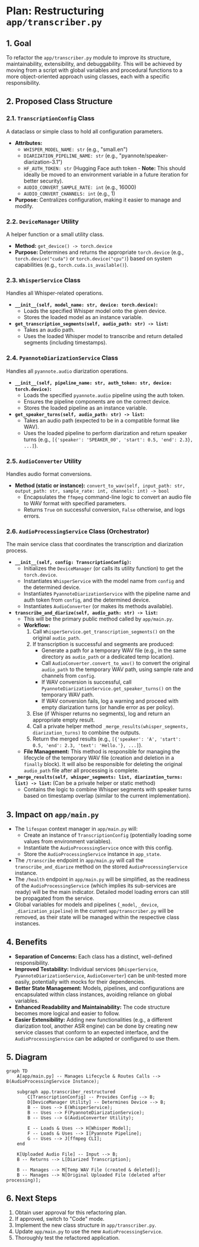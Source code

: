 # Plan: Restructuring `app/transcriber.py`

## 1. Goal

To refactor the `app/transcriber.py` module to improve its structure, maintainability, extensibility, and debuggability. This will be achieved by moving from a script with global variables and procedural functions to a more object-oriented approach using classes, each with a specific responsibility.

## 2. Proposed Class Structure

### 2.1. `TranscriptionConfig` Class
A dataclass or simple class to hold all configuration parameters.
*   **Attributes:**
    *   `WHISPER_MODEL_NAME: str` (e.g., "small.en")
    *   `DIARIZATION_PIPELINE_NAME: str` (e.g., "pyannote/speaker-diarization-3.1")
    *   `HF_AUTH_TOKEN: str` (Hugging Face auth token - **Note:** This should ideally be moved to an environment variable in a future iteration for better security).
    *   `AUDIO_CONVERT_SAMPLE_RATE: int` (e.g., 16000)
    *   `AUDIO_CONVERT_CHANNELS: int` (e.g., 1)
*   **Purpose:** Centralizes configuration, making it easier to manage and modify.

### 2.2. `DeviceManager` Utility
A helper function or a small utility class.
*   **Method:** `get_device() -> torch.device`
*   **Purpose:** Determines and returns the appropriate `torch.device` (e.g., `torch.device("cuda")` or `torch.device("cpu")`) based on system capabilities (e.g., `torch.cuda.is_available()`).

### 2.3. `WhisperService` Class
Handles all Whisper-related operations.
*   **`__init__(self, model_name: str, device: torch.device)`:**
    *   Loads the specified Whisper model onto the given device.
    *   Stores the loaded model as an instance variable.
*   **`get_transcription_segments(self, audio_path: str) -> list`:**
    *   Takes an audio path.
    *   Uses the loaded Whisper model to transcribe and return detailed segments (including timestamps).

### 2.4. `PyannoteDiarizationService` Class
Handles all `pyannote.audio` diarization operations.
*   **`__init__(self, pipeline_name: str, auth_token: str, device: torch.device)`:**
    *   Loads the specified `pyannote.audio` pipeline using the auth token.
    *   Ensures the pipeline components are on the correct device.
    *   Stores the loaded pipeline as an instance variable.
*   **`get_speaker_turns(self, audio_path: str) -> list`:**
    *   Takes an audio path (expected to be in a compatible format like WAV).
    *   Uses the loaded pipeline to perform diarization and return speaker turns (e.g., `[{'speaker': 'SPEAKER_00', 'start': 0.5, 'end': 2.3}, ...]`).

### 2.5. `AudioConverter` Utility
Handles audio format conversions.
*   **Method (static or instance):** `convert_to_wav(self, input_path: str, output_path: str, sample_rate: int, channels: int) -> bool`
    *   Encapsulates the `ffmpeg` command-line logic to convert an audio file to WAV format with specified parameters.
    *   Returns `True` on successful conversion, `False` otherwise, and logs errors.

### 2.6. `AudioProcessingService` Class (Orchestrator)
The main service class that coordinates the transcription and diarization process.
*   **`__init__(self, config: TranscriptionConfig)`:**
    *   Initializes the `DeviceManager` (or calls its utility function) to get the `torch.device`.
    *   Instantiates `WhisperService` with the model name from `config` and the determined device.
    *   Instantiates `PyannoteDiarizationService` with the pipeline name and auth token from `config`, and the determined device.
    *   Instantiates `AudioConverter` (or makes its methods available).
*   **`transcribe_and_diarize(self, audio_path: str) -> list`:**
    *   This will be the primary public method called by `app/main.py`.
    *   **Workflow:**
        1.  Call `WhisperService.get_transcription_segments()` on the original `audio_path`.
        2.  If transcription is successful and segments are produced:
            *   Generate a path for a temporary WAV file (e.g., in the same directory as `audio_path` or a dedicated temp location).
            *   Call `AudioConverter.convert_to_wav()` to convert the original `audio_path` to the temporary WAV path, using sample rate and channels from `config`.
            *   If WAV conversion is successful, call `PyannoteDiarizationService.get_speaker_turns()` on the temporary WAV path.
            *   If WAV conversion fails, log a warning and proceed with empty diarization turns (or handle error as per policy).
        3.  Else (if Whisper returns no segments), log and return an appropriate empty result.
        4.  Call a private helper method `_merge_results(whisper_segments, diarization_turns)` to combine the outputs.
        5.  Return the merged results (e.g., `[{'speaker': 'A', 'start': 0.5, 'end': 2.3, 'text': 'Hello.'}, ...]`).
    *   **File Management:** This method is responsible for managing the lifecycle of the temporary WAV file (creation and deletion in a `finally` block). It will also be responsible for deleting the original `audio_path` file after all processing is complete.
*   **`_merge_results(self, whisper_segments: list, diarization_turns: list) -> list`:** (Can be a private helper or static method)
    *   Contains the logic to combine Whisper segments with speaker turns based on timestamp overlap (similar to the current implementation).

## 3. Impact on `app/main.py`

*   The `lifespan` context manager in `app/main.py` will:
    *   Create an instance of `TranscriptionConfig` (potentially loading some values from environment variables).
    *   Instantiate the `AudioProcessingService` once with this config.
    *   Store the `AudioProcessingService` instance in `app_state`.
*   The `/transcribe` endpoint in `app/main.py` will call the `transcribe_and_diarize` method on the stored `AudioProcessingService` instance.
*   The `/health` endpoint in `app/main.py` will be simplified, as the readiness of the `AudioProcessingService` (which implies its sub-services are ready) will be the main indicator. Detailed model loading errors can still be propagated from the service.
*   Global variables for models and pipelines (`_model`, `_device`, `_diarization_pipeline`) in the current `app/transcriber.py` will be removed, as their state will be managed within the respective class instances.

## 4. Benefits

*   **Separation of Concerns:** Each class has a distinct, well-defined responsibility.
*   **Improved Testability:** Individual services (`WhisperService`, `PyannoteDiarizationService`, `AudioConverter`) can be unit-tested more easily, potentially with mocks for their dependencies.
*   **Better State Management:** Models, pipelines, and configurations are encapsulated within class instances, avoiding reliance on global variables.
*   **Enhanced Readability and Maintainability:** The code structure becomes more logical and easier to follow.
*   **Easier Extensibility:** Adding new functionalities (e.g., a different diarization tool, another ASR engine) can be done by creating new service classes that conform to an expected interface, and the `AudioProcessingService` can be adapted or configured to use them.

## 5. Diagram

```mermaid
graph TD
    A[app/main.py] -- Manages Lifecycle & Routes Calls --> B(AudioProcessingService Instance);

    subgraph app.transcriber_restructured
        C[TranscriptionConfig] -- Provides Config --> B;
        D[DeviceManager Utility] -- Determines Device --> B;
        B -- Uses --> E(WhisperService);
        B -- Uses --> F(PyannoteDiarizationService);
        B -- Uses --> G(AudioConverter Utility);
        
        E -- Loads & Uses --> H[Whisper Model];
        F -- Loads & Uses --> I[Pyannote Pipeline];
        G -- Uses --> J[ffmpeg CLI];
    end

    K[Uploaded Audio File] -- Input --> B;
    B -- Returns --> L[Diarized Transcription];

    B -- Manages --> M[Temp WAV File (created & deleted)];
    B -- Manages --> N[Original Uploaded File (deleted after processing)];
```

## 6. Next Steps

1.  Obtain user approval for this refactoring plan.
2.  If approved, switch to "Code" mode.
3.  Implement the new class structure in `app/transcriber.py`.
4.  Update `app/main.py` to use the new `AudioProcessingService`.
5.  Thoroughly test the refactored application.